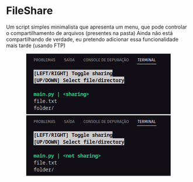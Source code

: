 # FileShare
Um script simples minimalista que apresenta um menu, que pode controlar o compartilhamento de arquivos (presentes na pasta)
Ainda não está compartilhando de verdade, eu pretendo adicionar essa funcionalidade mais tarde (usando FTP)

<p align="center">
  <img src="examples/sharing.png" width="395" height="166" title="When is sharing">
  <img src="examples/not_sharing.png" width="395" height="166" title="When isn't sharing">
</p>
